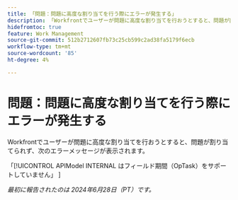```yaml
---
title: 「問題：問題に高度な割り当てを行う際にエラーが発生する」
description: 「Workfrontでユーザーが問題に高度な割り当てを行おうとすると、問題が割り当てられず、エラーメッセージが表示されます。」
hidefromtoc: true
feature: Work Management
source-git-commit: 512b2712607fb73c25cb599c2ad38fa5179f6ecb
workflow-type: tm+mt
source-wordcount: '85'
ht-degree: 4%

---
```



# 問題：問題に高度な割り当てを行う際にエラーが発生する

Workfrontでユーザーが問題に高度な割り当てを行おうとすると、問題が割り当てられず、次のエラーメッセージが表示されます。

「[!UICONTROL APIModel INTERNAL はフィールド期間（OpTask）をサポートしていません」 ]

_最初に報告されたのは 2024年6月28日（PT）です。_
